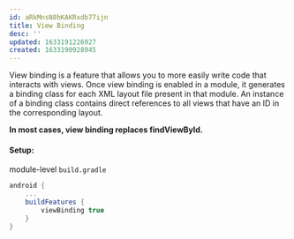 ```yaml
---
id: aRkMnsN8hKAKRxdb77ijn
title: View Binding
desc: ''
updated: 1633191226927
created: 1633190928945
---
```


View binding is a feature that allows you to more easily write code that interacts with views. Once view binding is enabled in a module, it generates a binding class for each XML layout file present in that module. An instance of a binding class contains direct references to all views that have an ID in the corresponding layout.

**In most cases, view binding replaces findViewById.**

#### Setup:
module-level `build.gradle`
```groovy
android {
    ...
    buildFeatures {
        viewBinding true
    }
}
```


